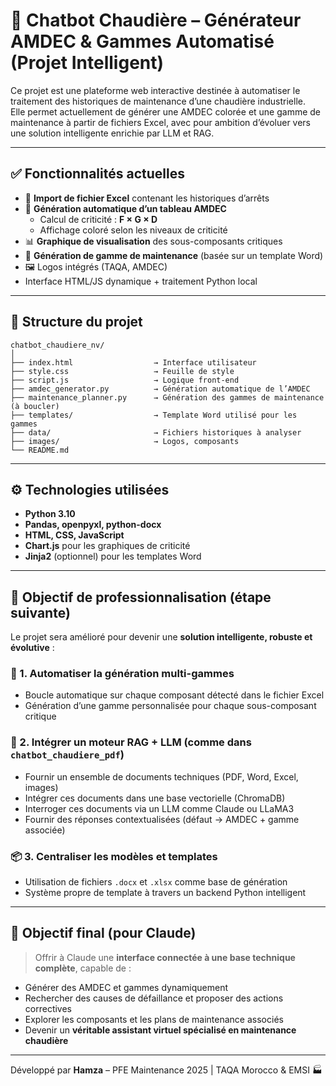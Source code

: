 # 🤖 Chatbot Chaudière – Générateur AMDEC & Gammes Automatisé (Projet Intelligent)

Ce projet est une plateforme web interactive destinée à automatiser le traitement des historiques de maintenance d’une chaudière industrielle.  
Elle permet actuellement de générer une AMDEC colorée et une gamme de maintenance à partir de fichiers Excel, avec pour ambition d’évoluer vers une solution intelligente enrichie par LLM et RAG.

---

## ✅ Fonctionnalités actuelles

- 📁 **Import de fichier Excel** contenant les historiques d’arrêts
- 🧠 **Génération automatique d’un tableau AMDEC**
  - Calcul de criticité : **F × G × D**
  - Affichage coloré selon les niveaux de criticité
- 📊 **Graphique de visualisation** des sous-composants critiques
- 📄 **Génération de gamme de maintenance** (basée sur un template Word)
- 🖼️ Logos intégrés (TAQA, AMDEC)
- Interface HTML/JS dynamique + traitement Python local

---

## 📂 Structure du projet

```
chatbot_chaudiere_nv/
│
├── index.html                  → Interface utilisateur
├── style.css                   → Feuille de style
├── script.js                   → Logique front-end
├── amdec_generator.py          → Génération automatique de l’AMDEC
├── maintenance_planner.py      → Génération des gammes de maintenance (à boucler)
├── templates/                  → Template Word utilisé pour les gammes
├── data/                       → Fichiers historiques à analyser
├── images/                     → Logos, composants
└── README.md
```

---

## ⚙️ Technologies utilisées

- **Python 3.10**
- **Pandas, openpyxl, python-docx**
- **HTML, CSS, JavaScript**
- **Chart.js** pour les graphiques de criticité
- **Jinja2** (optionnel) pour les templates Word

---

## 🎯 Objectif de professionnalisation (étape suivante)

Le projet sera amélioré pour devenir une **solution intelligente, robuste et évolutive** :

### 🔁 1. Automatiser la génération multi-gammes
- Boucle automatique sur chaque composant détecté dans le fichier Excel
- Génération d’une gamme personnalisée pour chaque sous-composant critique

### 🧠 2. Intégrer un moteur RAG + LLM (comme dans `chatbot_chaudiere_pdf`)
- Fournir un ensemble de documents techniques (PDF, Word, Excel, images)
- Intégrer ces documents dans une base vectorielle (ChromaDB)
- Interroger ces documents via un LLM comme Claude ou LLaMA3
- Fournir des réponses contextualisées (défaut → AMDEC + gamme associée)

### 📦 3. Centraliser les modèles et templates
- Utilisation de fichiers `.docx` et `.xlsx` comme base de génération
- Système propre de template à travers un backend Python intelligent

---

## 🧠 Objectif final (pour Claude)

> Offrir à Claude une **interface connectée à une base technique complète**, capable de :
- Générer des AMDEC et gammes dynamiquement
- Rechercher des causes de défaillance et proposer des actions correctives
- Explorer les composants et les plans de maintenance associés
- Devenir un **véritable assistant virtuel spécialisé en maintenance chaudière**

---

Développé par **Hamza** – PFE Maintenance 2025 | TAQA Morocco & EMSI 🏭